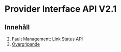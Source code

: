 # Provider Interface API V2.1

## Innehåll

2. [Fault Management: Link Status API](fm_linkstatus.md)
5. [Övergripande](misc.md)
